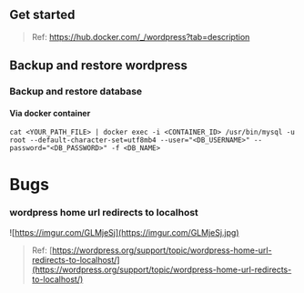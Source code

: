## Get started
> Ref: https://hub.docker.com/_/wordpress?tab=description

## Backup and restore wordpress

### Backup and restore database

#### Via docker container
```
cat <YOUR_PATH_FILE> | docker exec -i <CONTAINER_ID> /usr/bin/mysql -u root --default-character-set=utf8mb4 --user="<DB_USERNAME>" --password="<DB_PASSWORD>" -f <DB_NAME>
```

# Bugs

### wordpress home url redirects to localhost 

![https://imgur.com/GLMjeSj](https://imgur.com/GLMjeSj.jpg)

> Ref: [https://wordpress.org/support/topic/wordpress-home-url-redirects-to-localhost/](https://wordpress.org/support/topic/wordpress-home-url-redirects-to-localhost/)
